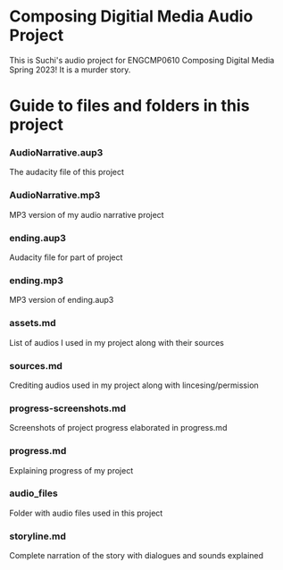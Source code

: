 # Composing Digitial Media Audio Project
This is Suchi's audio project for ENGCMP0610 Composing Digital Media Spring 2023!
It is a murder story.

# Guide to files and folders in this project
### AudioNarrative.aup3
The audacity file of this project
### AudioNarrative.mp3
MP3 version of my audio narrative project
### ending.aup3
Audacity file for part of project 
### ending.mp3
MP3 version of ending.aup3
### assets.md
List of audios I used in my project along with their sources
### sources.md
Crediting audios used in my project along with lincesing/permission
### progress-screenshots.md
Screenshots of project progress elaborated in progress.md
### progress.md
Explaining progress of my project
### audio_files
Folder with audio files used in this project
### storyline.md
Complete narration of the story with dialogues and sounds explained 

